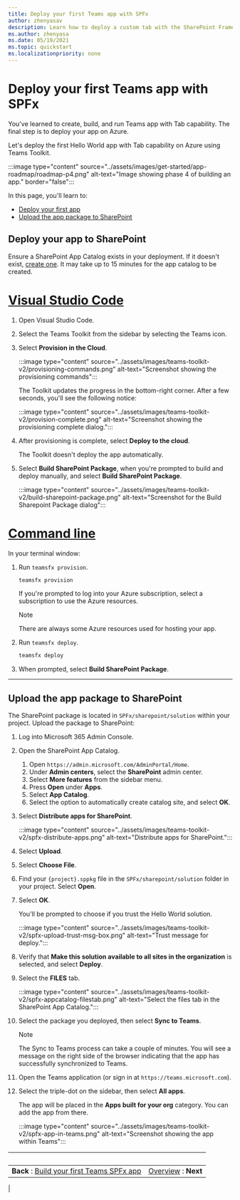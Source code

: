 ```yaml
---
title: Deploy your first Teams app with SPFx
author: zhenyasav
description: Learn how to deploy a custom tab with the SharePoint Framework
ms.author: zhenyasa
ms.date: 05/19/2021
ms.topic: quickstart
ms.localizationpriority: none
---
```


# Deploy your first Teams app with SPFx

You've learned to create, build, and run Teams app with Tab capability. The final step is to deploy your app on Azure.

Let's deploy the first Hello World app with Tab capability on Azure using Teams Toolkit.

:::image type="content" source="../assets/images/get-started/app-roadmap/roadmap-p4.png" alt-text="Image showing phase 4 of building an app." border="false":::

In this page, you'll learn to:
- [Deploy your first app](#deploy-your-app-to-sharepoint)
- [Upload the app package to SharePoint](#upload-the-app-package-to-sharepoint)

## Deploy your app to SharePoint

Ensure a SharePoint App Catalog exists in your deployment. If it doesn't exist, [create one](/sharepoint/use-app-catalog).  It may take up to 15 minutes for the app catalog to be created.

# [Visual Studio Code](#tab/vscode)

1. Open Visual Studio Code.
1. Select the Teams Toolkit from the sidebar by selecting the Teams icon.
1. Select **Provision in the Cloud**.

   :::image type="content" source="../assets/images/teams-toolkit-v2/provisioning-commands.png" alt-text="Screenshot showing the provisioning commands":::

   The Toolkit updates the progress in the bottom-right corner. After a few seconds, you'll see the following notice:

   :::image type="content" source="../assets/images/teams-toolkit-v2/provision-complete.png" alt-text="Screenshot showing the provisioning complete dialog.":::

1. After provisioning is complete, select **Deploy to the cloud**.

    The Toolkit doesn't deploy the app automatically.

1. Select **Build SharePoint Package**, when you're prompted to build and deploy manually, and select **Build SharePoint Package**.

   :::image type="content" source="../assets/images/teams-toolkit-v2/build-sharepoint-package.png" alt-text="Screenshot for the Build Sharepoint Package dialog":::

# [Command line](#tab/cli)

In your terminal window:

1. Run `teamsfx provision`.

   ``` bash
   teamsfx provision
   ```

   If you're prompted to log into your Azure subscription, select a subscription to use the Azure resources.

   > [!NOTE]
   > There are always some Azure resources used for hosting your app.

1. Run `teamsfx deploy`.

   ``` bash
   teamsfx deploy
   ```

1. When prompted, select **Build SharePoint Package**.

---

## Upload the app package to SharePoint

The SharePoint package is located in `SPFx/sharepoint/solution` within your project. Upload the package to SharePoint:

1. Log into Microsoft 365 Admin Console.
1. Open the SharePoint App Catalog.

   1. Open `https://admin.microsoft.com/AdminPortal/Home`.
   1. Under **Admin centers**, select the **SharePoint** admin center.
   1. Select **More features** from the sidebar menu.
   1. Press **Open** under **Apps**.
   1. Select **App Catalog**.
   1. Select the option to automatically create catalog site, and select **OK**.

1. Select **Distribute apps for SharePoint**.

    :::image type="content" source="../assets/images/teams-toolkit-v2/spfx-distribute-apps.png" alt-text="Distribute apps for SharePoint.":::

1. Select **Upload**.

1. Select **Choose File**.

1. Find your `{project}.sppkg` file in the `SPFx/sharepoint/solution` folder in your project. Select **Open**.

1. Select **OK**.

    You'll be prompted to choose if you trust the Hello World solution.

      :::image type="content" source="../assets/images/teams-toolkit-v2/spfx-upload-trust-msg-box.png" alt-text="Trust message for deploy.":::

1. Verify that **Make this solution available to all sites in the organization** is selected, and select **Deploy**.

1. Select the **FILES** tab.

    :::image type="content" source="../assets/images/teams-toolkit-v2/spfx-appcatalog-filestab.png" alt-text="Select the files tab in the SharePoint App Catalog.":::

1. Select the package you deployed, then select **Sync to Teams**.

    > [!Note]
    > The Sync to Teams process can take a couple of minutes. You will see a message on the right side of the browser indicating that the app has successfully synchronized to Teams.

1. Open the Teams application (or sign in at `https://teams.microsoft.com`).
1. Select the triple-dot on the sidebar, then select **All apps**.  

    The app will be placed in the **Apps built for your org** category. You can add the app from there.

   :::image type="content" source="../assets/images/teams-toolkit-v2/spfx-app-in-teams.png" alt-text="Screenshot showing the app within Teams":::

| &nbsp; | &nbsp; |
|:--- | ---:|
| **Back** : [Build your first Teams SPFx app](build-spfx-app.md) | [Overview](code-samples.md) : **Next**|
|